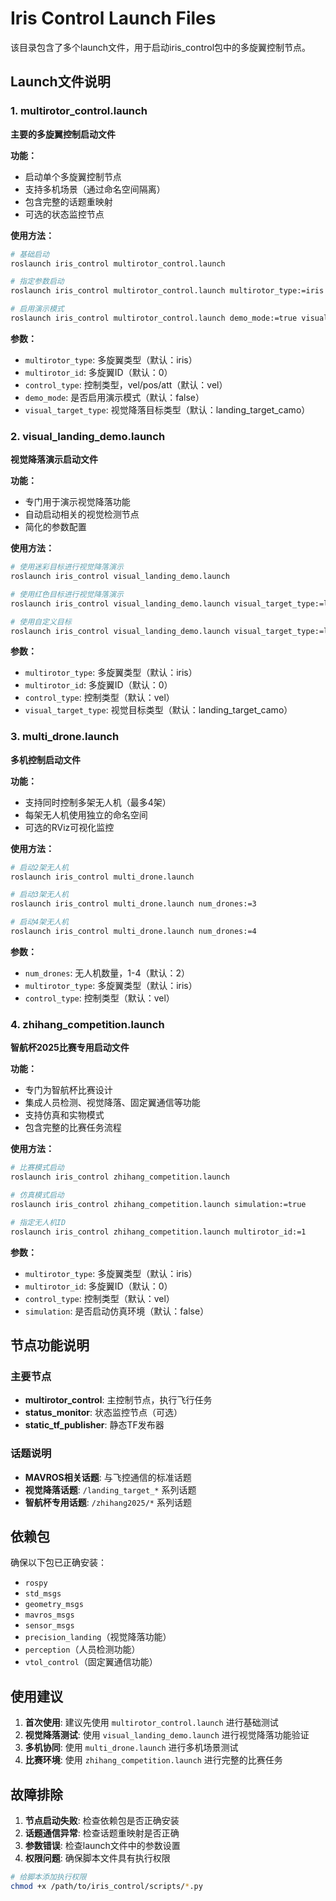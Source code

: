 # Iris Control Launch Files

该目录包含了多个launch文件，用于启动iris_control包中的多旋翼控制节点。

## Launch文件说明

### 1. multirotor_control.launch
**主要的多旋翼控制启动文件**

**功能：**
- 启动单个多旋翼控制节点
- 支持多机场景（通过命名空间隔离）
- 包含完整的话题重映射
- 可选的状态监控节点

**使用方法：**
```bash
# 基础启动
roslaunch iris_control multirotor_control.launch

# 指定参数启动
roslaunch iris_control multirotor_control.launch multirotor_type:=iris multirotor_id:=0 control_type:=vel

# 启用演示模式
roslaunch iris_control multirotor_control.launch demo_mode:=true visual_target_type:=landing_target_red
```

**参数：**
- `multirotor_type`: 多旋翼类型（默认：iris）
- `multirotor_id`: 多旋翼ID（默认：0）
- `control_type`: 控制类型，vel/pos/att（默认：vel）
- `demo_mode`: 是否启用演示模式（默认：false）
- `visual_target_type`: 视觉降落目标类型（默认：landing_target_camo）

### 2. visual_landing_demo.launch
**视觉降落演示启动文件**

**功能：**
- 专门用于演示视觉降落功能
- 自动启动相关的视觉检测节点
- 简化的参数配置

**使用方法：**
```bash
# 使用迷彩目标进行视觉降落演示
roslaunch iris_control visual_landing_demo.launch

# 使用红色目标进行视觉降落演示
roslaunch iris_control visual_landing_demo.launch visual_target_type:=landing_target_red

# 使用自定义目标
roslaunch iris_control visual_landing_demo.launch visual_target_type:=landing_target_custom
```

**参数：**
- `multirotor_type`: 多旋翼类型（默认：iris）
- `multirotor_id`: 多旋翼ID（默认：0）
- `control_type`: 控制类型（默认：vel）
- `visual_target_type`: 视觉目标类型（默认：landing_target_camo）

### 3. multi_drone.launch
**多机控制启动文件**

**功能：**
- 支持同时控制多架无人机（最多4架）
- 每架无人机使用独立的命名空间
- 可选的RViz可视化监控

**使用方法：**
```bash
# 启动2架无人机
roslaunch iris_control multi_drone.launch

# 启动3架无人机
roslaunch iris_control multi_drone.launch num_drones:=3

# 启动4架无人机
roslaunch iris_control multi_drone.launch num_drones:=4
```

**参数：**
- `num_drones`: 无人机数量，1-4（默认：2）
- `multirotor_type`: 多旋翼类型（默认：iris）
- `control_type`: 控制类型（默认：vel）

### 4. zhihang_competition.launch
**智航杯2025比赛专用启动文件**

**功能：**
- 专门为智航杯比赛设计
- 集成人员检测、视觉降落、固定翼通信等功能
- 支持仿真和实物模式
- 包含完整的比赛任务流程

**使用方法：**
```bash
# 比赛模式启动
roslaunch iris_control zhihang_competition.launch

# 仿真模式启动
roslaunch iris_control zhihang_competition.launch simulation:=true

# 指定无人机ID
roslaunch iris_control zhihang_competition.launch multirotor_id:=1
```

**参数：**
- `multirotor_type`: 多旋翼类型（默认：iris）
- `multirotor_id`: 多旋翼ID（默认：0）
- `control_type`: 控制类型（默认：vel）
- `simulation`: 是否启动仿真环境（默认：false）

## 节点功能说明

### 主要节点
- **multirotor_control**: 主控制节点，执行飞行任务
- **status_monitor**: 状态监控节点（可选）
- **static_tf_publisher**: 静态TF发布器

### 话题说明
- **MAVROS相关话题**: 与飞控通信的标准话题
- **视觉降落话题**: `/landing_target_*` 系列话题
- **智航杯专用话题**: `/zhihang2025/*` 系列话题

## 依赖包
确保以下包已正确安装：
- `rospy`
- `std_msgs`
- `geometry_msgs`
- `mavros_msgs`
- `sensor_msgs`
- `precision_landing`（视觉降落功能）
- `perception`（人员检测功能）
- `vtol_control`（固定翼通信功能）

## 使用建议

1. **首次使用**: 建议先使用 `multirotor_control.launch` 进行基础测试
2. **视觉降落测试**: 使用 `visual_landing_demo.launch` 进行视觉降落功能验证
3. **多机协同**: 使用 `multi_drone.launch` 进行多机场景测试
4. **比赛环境**: 使用 `zhihang_competition.launch` 进行完整的比赛任务

## 故障排除

1. **节点启动失败**: 检查依赖包是否正确安装
2. **话题通信异常**: 检查话题重映射是否正确
3. **参数错误**: 检查launch文件中的参数设置
4. **权限问题**: 确保脚本文件具有执行权限

```bash
# 给脚本添加执行权限
chmod +x /path/to/iris_control/scripts/*.py
```
